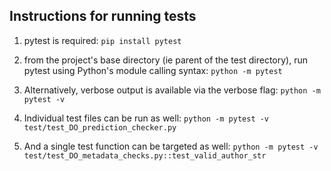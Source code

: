 
## Instructions for running tests

1. pytest is required: `pip install pytest`

2. from the project's base directory (ie parent of the test directory), 
run pytest using Python's module calling syntax: `python -m pytest`
3. Alternatively, verbose output is available via the verbose flag: 
`python -m pytest -v`
4. Individual test files can be run as well: 
`python -m pytest -v test/test_DO_prediction_checker.py`
5. And a single test function can be targeted as well:
`python -m pytest -v test/test_DO_metadata_checks.py::test_valid_author_str`
